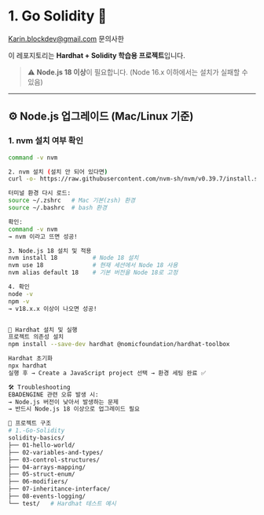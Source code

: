 # 1. Go Solidity 🚀

Karin.blockdev@gmail.com 문의사한

이 레포지토리는 **Hardhat + Solidity 학습용 프로젝트**입니다.  
> ⚠️ **Node.js 18 이상**이 필요합니다. (Node 16.x 이하에서는 설치가 실패할 수 있음)

---

## ⚙️ Node.js 업그레이드 (Mac/Linux 기준)

### 1. nvm 설치 여부 확인
```bash
command -v nvm

2. nvm 설치 (설치 안 되어 있다면)
curl -o- https://raw.githubusercontent.com/nvm-sh/nvm/v0.39.7/install.sh | bash

터미널 환경 다시 로드:
source ~/.zshrc   # Mac 기본(zsh) 환경
source ~/.bashrc  # bash 환경

확인:
command -v nvm
→ nvm 이라고 뜨면 성공!

3. Node.js 18 설치 및 적용
nvm install 18          # Node 18 설치
nvm use 18              # 현재 세션에서 Node 18 사용
nvm alias default 18    # 기본 버전을 Node 18로 고정

4. 확인
node -v
npm -v
→ v18.x.x 이상이 나오면 성공!


🚀 Hardhat 설치 및 실행
프로젝트 의존성 설치
npm install --save-dev hardhat @nomicfoundation/hardhat-toolbox

Hardhat 초기화
npx hardhat
실행 후 → Create a JavaScript project 선택 → 환경 세팅 완료 ✅

🛠️ Troubleshooting
EBADENGINE 관련 오류 발생 시:
→ Node.js 버전이 낮아서 발생하는 문제
→ 반드시 Node.js 18 이상으로 업그레이드 필요

📂 프로젝트 구조
# 1.-Go-Solidity
solidity-basics/
├── 01-hello-world/
├── 02-variables-and-types/
├── 03-control-structures/
├── 04-arrays-mapping/
├── 05-struct-enum/
├── 06-modifiers/
├── 07-inheritance-interface/
├── 08-events-logging/
└── test/   # Hardhat 테스트 예시

